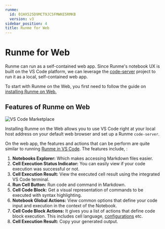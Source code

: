 ```yaml
---
runme:
  id: 01HX525D9MCT9JC5FMWKE5RMKB
  version: v3
sidebar_position: 4
title: Runme for Web
---
```

# Runme for Web

Runme can run as a self-contained web app. Since Runme's notebook UX is built on the VS Code platform, we can leverage the [code-server](https://github.com/coder/code-server) project to run it as a local, self-contained web app.

To start with Runme on the Web, you first need to follow the guide on [installing Runme on Web.](https://docs.runme.dev/installation/web)

## Features of Runme on Web

![VS Code Marketplace](../../static/img/installation-page/runme-for-vscode.png)

Installing Runme on the Web allows you to use VS Code right at your local host address on your default web browser and set up a Runme `code-server`.

On the web app, the features and actions that can be perform are quite similar to running [Runme in VS Code](https://docs.runme.dev/how-runme-works/vscode). The features include, :

1. **Notebooks Explorer:** Which makes accessing Markdown files easier.
2. **Cell Execution Status Indicator:** You can easily view if your code execution was successful or not.
3. **Cell Execution Result:** View the executed cell result using the integrated VS Code terminal.
4. **Run Cell Button:** Run code and command in Markdown.
5. **Cell Code Block:** Get a visual representation of commands to be executed with syntax highlighting.
6. **Notebook Global Actions:** View common options that define your code input and execution in the context of the Notebook.
7. **Cell Code Block Actions:** It gives you a list of actions that define code block execution. This includes cell language, [configurations](https://docs.runme.dev/configuration/) etc.
8. **Cell Execution Result:**  Copy your generated output.
